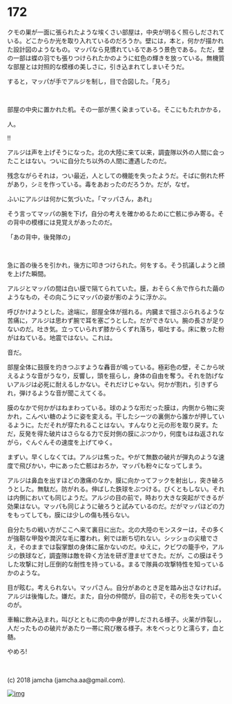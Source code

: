 # 172

クモの巣が一面に張られたような埃くさい部屋は，中央が明るく照らしだされている。どこからか光を取り入れているのだろうか。壁には，本と，何かが描かれた設計図のようなもの。マッパなら見慣れているであろう景色である。ただ，壁の一部は蝶の羽でも張りつけられたかのように虹色の輝きを放っている。無機質な部屋とは対照的な模様の美しさに，引き込まれてしまいそうだ。  

すると，マッパが手でアルジを制し，目で合図した。「見ろ」  

<br>  

部屋の中央に置かれた机。その一部が黒く染まっている。そこにもたれかかる，  

人。  

!!  

アルジは声を上げそうになった。北の大陸に来て以来，調査隊以外の人間に会ったことはない。ついに自分たち以外の人間に遭遇したのだ。  

残念ながらそれは，つい最近，人としての機能を失ったようだ。そばに倒れた杯があり，シミを作っている。毒をあおったのだろうか。だが，なぜ。  

ふいにアルジは何かに気づいた。「マッパさん，あれ」  

そう言ってマッパの腕を下げ，自分の考えを確かめるために亡骸に歩み寄る。その背中の模様には見覚えがあったのだ。  

「あの背中，後発隊の」  

<br>  

急に首の後ろを引かれ，後方に叩きつけられた。何をする。そう抗議しようと顔を上げた瞬間。  

アルジとマッパの間は白い膜で隔てられていた。膜，おそらく糸で作られた繭のようなもの，その向こうにマッパの姿が影のように浮かぶ。  

呼びかけようとした。途端に，部屋全体が揺れる。内臓まで揺さぶられるような苦痛に，アルジは思わず腕で耳を塞ごうとした。だができない。腕の長さが足りないのだ。吐き気。立っていられず膝からくずれ落ち，嘔吐する。床に散った粉がはねている。地震ではない。これは。  

音だ。  

部屋全体に鼓膜を灼きつぶすような轟音が鳴っている。極彩色の壁，そこから吠えるような音がうなり，反響し，頭を揺らし，身体の自由を奪う。それを防げないアルジは必死に耐えるしかない。それだけじゃない。何かが割れ，引きずられ，弾けるような音が聞こえてくる。  

膜のなかで何かがはねまわっている。球のような形だった膜は，内側から物に突かれ，こんぺい糖のように姿を変える。干したシーツの裏側から誰かが押しているように。ただそれが穿たれることはない。すんなりと元の形を取り戻す。ただ，反発を得た破片はさらなる力で反対側の膜にぶつかり，何度もはね返されながら，ぐんぐんその速度を上げてゆく。  

まずい。早くしなくては。アルジは焦った。やがて無数の破片が弾丸のような速度で飛びかい，中にあった亡骸はおろか，マッパも粉々になってしまう。  

アルジは鼻血を出すほどの激痛のなか，膜に向かってフックを射出し，突き破ろうとした。無駄だ。防がれる。伸ばした鉄球をぶつける。びくともしない。それは内側においても同じようだ。アルジの目の前で，時おり大きな突起ができるが効果はない。マッパも同じように破ろうと試みているのだ。だがマッパほどの力をもってしても，膜には少しの傷も残らない。  

自分たちの戦い方がここへ来て裏目に出た。北の大陸のモンスターは，その多くが強靭な甲殻や潤沢な毛に覆われ，剣では断ち切れない。シッショの尖槍でさえ，そのままでは裂掌獣の身体に届かないのだ。ゆえに，クビワの籠手や，アルジの鉄球など，調査隊は敵を砕く方法を研ぎ澄ませてきた。だが，この膜はそうした攻撃に対し圧倒的な耐性を持っている。まるで隊員の攻撃特性を知っているかのような。  

目が眩む。考えられない。マッパさん。自分があのとき足を踏み出さなければ。アルジは後悔した。嫌だ。また，自分の仲間が，目の前で，その形を失っていくのが。  

車輪に飲み込まれ，叫びとともに肉の中身が押しだされる様子。火薬が炸裂し，人だったものの破片があたり一帯に飛び散る様子。木をべっとりと濡らす，血と髄。  

やめろ!  

<br>  
<br>  
(c) 2018 jamcha (jamcha.aa@gmail.com).  

[![img](http://i.creativecommons.org/l/by-nc-sa/4.0/88x31.png)](http://creativecommons.org/licenses/by-nc-sa/4.0/deed)
